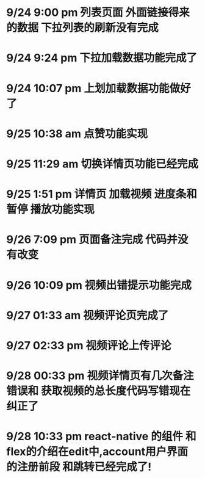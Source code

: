 # 9/24 9:00 pm 列表页面 外面链接得来的数据 下拉列表的刷新没有完成
# 9/24 9:24 pm 下拉加载数据功能完成了
# 9/24 10:07 pm 上划加载数据功能做好了
# 9/25 10:38 am 点赞功能实现
# 9/25 11:29 am 切换详情页功能已经完成
# 9/25 1:51 pm  详情页 加载视频 进度条和 暂停 播放功能实现
# 9/26 7:09 pm  页面备注完成 代码并没有改变
# 9/26 10:09 pm  视频出错提示功能完成
# 9/27 01:33 am  视频评论页完成了
# 9/27 02:33 pm  视频评论上传评论   
# 9/28 00:33 pm  视频详情页有几次备注错误和 获取视频的总长度代码写错现在纠正了       
# 9/28 10:33 pm  react-native 的组件 和flex的介绍在edit中,account用户界面的注册前段 和跳转已经完成了!      